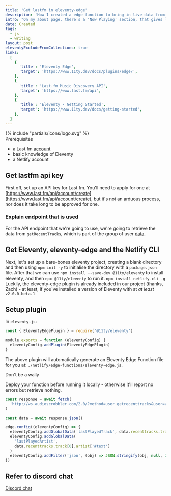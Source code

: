 ```yaml
---
title: 'Get lastfm in eleventy-edge'
description: 'How I created a edge function to bring in live data from Last.fm'
intro: "On my about page, there's a 'Now Playing' section, that gives live data about my last played song according to Last.fm. Using the eleventy-edge plugin, let's see how this is set up."
date: Created
tags:
  - js
  - writing
layout: post
eleventyExcludeFromCollections: true
links:
  [
    {
      'title': 'Eleventy Edge',
      'target': 'https://www.11ty.dev/docs/plugins/edge/',
    },
    {
      'title': 'Last.fm Music Discovery API',
      'target': 'https://www.last.fm/api',
    },
    {
      'title': 'Eleventy - Getting Started',
      'target': 'https://www.11ty.dev/docs/getting-started',
    },
  ]
---
```


<div class="fyi-block fyi-block--prerequisites fl-p-l font-medium fl-text-step-1 font-heading fl-my-l rounded-br-[80px] lg:w-[calc(100%+10em)] relative">
  <div class="svg-icon">
    {% include "partials/icons/logo.svg" %}
  </div>
  <span class="fl-text-step-2 heading">Prerequisites</span>
  <ul>
    <li>a Last.fm <a href="https://www.last.fm/join" target="_blank">account</a></li>
    <li>basic knowledge of Eleventy</li>
    <li>a Netlify account</li>
  </ul>
</div>

## Get lastfm api key

First off, set up an API key for Last.fm. You'll need to apply for one at [https://www.last.fm/api/account/create](https://www.last.fm/api/account/create), but it's not an arduous process, nor does it take long to be approved for one.

### Explain endpoint that is used

For the API endpoint that we're going to use, we're going to retrieve the data from `getRecentTracks`, which is part of the group of user [data](https://www.last.fm/api/show/user.getRecentTracks).

## Get Eleventy, eleventy-edge and the Netlify CLI

Next, let's set up a bare-bones eleventy project, creating a blank directory and then using `npm init -y` to initialise the directory with a `package.json` file. After that we can use `npm install --save-dev @11ty/eleventy` to install eleventy, and then `npx @11ty/eleventy` to run it. `npm install netlify-cli -g` Luckily, the eleventy-edge plugin is already included in our project (thanks, Zach) - at least, if you've installed a version of Eleventy with at _at least_ `v2.0.0-beta.1`

## Setup plugin

In `eleventy.js`:

```js
const { EleventyEdgePlugin } = require('@11ty/eleventy')

module.exports = function (eleventyConfig) {
  eleventyConfig.addPlugin(EleventyEdgePlugin)
}
```

The above plugin will automatically generate an Eleventy Edge Function file for you at: `./netlify/edge-functions/eleventy-edge.js`.

<div class="fyi-block fyi-block--warning fl-p-l bg-red/[0.25] font-medium fl-text-step-1 font-heading fl-my-l rounded-br-[80px] lg:w-[calc(100%+10em)]">
  <span class="fl-text-step-2 heading">Don't be a wally</span>
	<p>Deploy your function before running it locally - otherwise it'll report no errors but retrieve nothing.</p>
</div>

```js
const response = await fetch(
  'http://ws.audioscrobbler.com/2.0/?method=user.getrecenttracks&user=zerosandones217&limit=10&api_key=86a5b41a85035739e32c576f027c4765&format=json'
)

const data = await response.json()

edge.config((eleventyConfig) => {
  eleventyConfig.addGlobalData('lastPlayedTrack', data.recenttracks.track[0].name)
  eleventyConfig.addGlobalData(
    'lastPlayedArtist',
    data.recenttracks.track[0].artist['#text']
  )
  eleventyConfig.addFilter('json', (obj) => JSON.stringify(obj, null, 2))
})
```

## Refer to discord chat

[Discord chat](https://discord.com/channels/741017160297611315/1040730014926254110/1043258902248181833)
